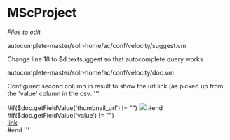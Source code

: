 # MScProject

*Files to edit*

autocomplete-master/solr-home/ac/conf/velocity/suggest.vm

Change line 18 to $d.textsuggest so that autocomplete query works

autocomplete-master/solr-home/ac/conf/velocity/doc.vm

Configured second column in result to show the url link (as picked up from the 'value' column in the csv:
'''
<td>
#if($doc.getFieldValue('thumbnail_url') != "")
<img src="#field('thumbnail_url')"/>
#end
#if($doc.getFieldValue('value') != "")
<div><a href="#field('value')">link</a></div>
#end
</td>
'''
